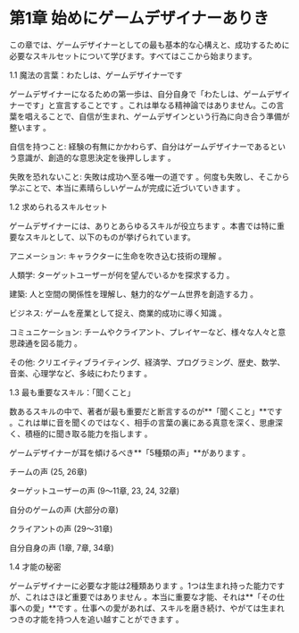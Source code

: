 # 第1章 始めにゲームデザイナーありき

この章では、ゲームデザイナーとしての最も基本的な心構えと、成功するために必要なスキルセットについて学びます。すべてはここから始まります。

1.1 魔法の言葉：わたしは、ゲームデザイナーです

ゲームデザイナーになるための第一歩は、自分自身で「わたしは、ゲームデザイナーです」と宣言することです 。これは単なる精神論ではありません。この言葉を唱えることで、自信が生まれ、ゲームデザインという行為に向き合う準備が整います 。

自信を持つこと: 経験の有無にかかわらず、自分はゲームデザイナーであるという意識が、創造的な意思決定を後押しします 。

失敗を恐れないこと: 失敗は成功へ至る唯一の道です 。何度も失敗し、そこから学ぶことで、本当に素晴らしいゲームが完成に近づいていきます 。

1.2 求められるスキルセット

ゲームデザイナーには、ありとあらゆるスキルが役立ちます 。本書では特に重要なスキルとして、以下のものが挙げられています。

アニメーション: キャラクターに生命を吹き込む技術の理解 。

人類学: ターゲットユーザーが何を望んでいるかを探求する力 。

建築: 人と空間の関係性を理解し、魅力的なゲーム世界を創造する力 。

ビジネス: ゲームを産業として捉え、商業的成功に導く知識 。

コミュニケーション: チームやクライアント、プレイヤーなど、様々な人々と意思疎通を図る能力 。

その他: クリエイティブライティング、経済学、プログラミング、歴史、数学、音楽、心理学など、多岐にわたります 。

1.3 最も重要なスキル：「聞くこと」

数あるスキルの中で、著者が最も重要だと断言するのが**「聞くこと」**です 。これは単に音を聞くのではなく、相手の言葉の裏にある真意を深く、思慮深く、積極的に聞き取る能力を指します 。

ゲームデザイナーが耳を傾けるべき**「5種類の声」**があります 。

チームの声 (25, 26章)

ターゲットユーザーの声 (9〜11章, 23, 24, 32章)

自分のゲームの声 (大部分の章)

クライアントの声 (29〜31章)

自分自身の声 (1章, 7章, 34章)

1.4 才能の秘密

ゲームデザイナーに必要な才能は2種類あります 。1つは生まれ持った能力ですが、これはさほど重要ではありません 。本当に重要な才能、それは**「その仕事への愛」**です 。仕事への愛があれば、スキルを磨き続け、やがては生まれつきの才能を持つ人を追い越すことができます 。



